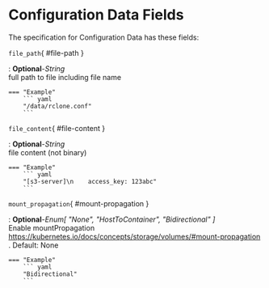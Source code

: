 <style>
  .md-content__button {
    display: none;
  }
</style>
# Configuration Data Fields




The specification for Configuration Data
has these fields:

`file_path`{ #file-path }

:   **Optional**-*String*<br>
    full path to file including file name


    === "Example"
        ``` yaml     
        "/data/rclone.conf"
        ```

`file_content`{ #file-content }

:   **Optional**-*String*<br>
    file content (not binary)


    === "Example"
        ``` yaml     
        "[s3-server]\n    access_key: 123abc"
        ```

`mount_propagation`{ #mount-propagation }

:   **Optional**-*Enum[ "None", "HostToContainer", "Bidirectional" ]*<br>
    Enable mountPropagation https://kubernetes.io/docs/concepts/storage/volumes/#mount-propagation . Default: None


    === "Example"
        ``` yaml     
        "Bidirectional"
        ```

